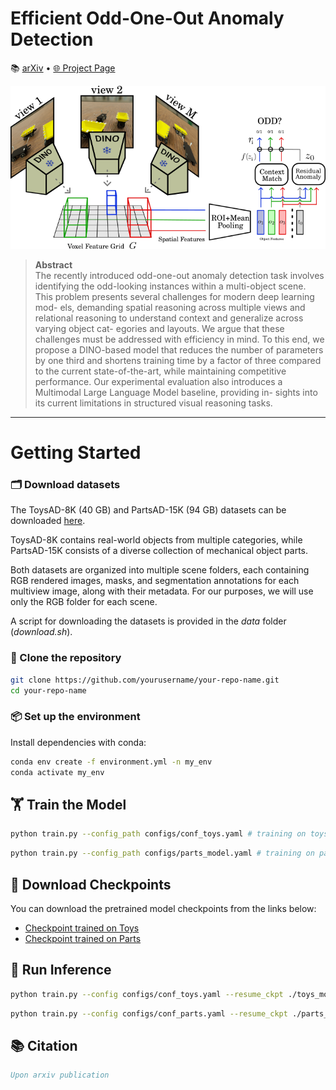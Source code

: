 # Efficient Odd-One-Out Anomaly Detection

📚 [arXiv](https://arxiv.org/abs/xxxx.xxxxx) • [🌐 Project Page](https://silviochito.github.io/EfficientOddOneOut/)

![Alt text](./model.png)

> **Abstract**  
> The recently introduced odd-one-out anomaly detection task
involves identifying the odd-looking instances within a multi-object scene.
This problem presents several challenges for modern deep learning mod-
els, demanding spatial reasoning across multiple views and relational
reasoning to understand context and generalize across varying object cat-
egories and layouts. We argue that these challenges must be addressed
with efficiency in mind. To this end, we propose a DINO-based model
that reduces the number of parameters by one third and shortens training
time by a factor of three compared to the current state-of-the-art, while
maintaining competitive performance. Our experimental evaluation also
introduces a Multimodal Large Language Model baseline, providing in-
sights into its current limitations in structured visual reasoning tasks.

---

# Getting Started

### 🗂️ Download datasets
The ToysAD-8K (40 GB) and PartsAD-15K (94 GB) datasets can be downloaded [here](https://huggingface.co/datasets/ankankbhunia/odd-one-out/tree/main).

ToysAD-8K contains real-world objects from multiple categories, while PartsAD-15K consists of a diverse collection of mechanical object parts.

Both datasets are organized into multiple scene folders, each containing RGB rendered images, masks, and segmentation annotations for each multiview image, along with their metadata. For our purposes, we will use only the RGB folder for each scene.

A script for downloading the datasets is provided in the *data* folder (*download.sh*).

### 🔧 Clone the repository

```bash
git clone https://github.com/yourusername/your-repo-name.git
cd your-repo-name
```

### 📦 Set up the environment
Install dependencies with conda:

```bash
conda env create -f environment.yml -n my_env
conda activate my_env
```

## 🏋️ Train the Model
```bash
python train.py --config_path configs/conf_toys.yaml # training on toys
```
```bash
python train.py --config_path configs/parts_model.yaml # training on parts
```

## 🔽 Download Checkpoints

You can download the pretrained model checkpoints from the links below:

- [Checkpoint trained on Toys](https://example.com/checkpoints/model_a.ckpt)
- [Checkpoint trained on Parts](https://example.com/checkpoints/model_b.ckpt)

## 🧪 Run Inference
```bash
python train.py --config configs/conf_toys.yaml --resume_ckpt ./toys_model.pt
```
```bash
python train.py --config configs/conf_parts.yaml --resume_ckpt ./parts_model.pt
```


## 📚 Citation
```bibtex
Upon arxiv publication
```




